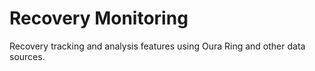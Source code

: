 # Recovery Monitoring

Recovery tracking and analysis features using Oura Ring and other data sources.
